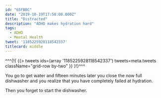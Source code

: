 ```yaml
---
id: "65FBBC"
date: "2019-10-19T17:58:00.000Z"
title: "Distracted"
description: "ADHD makes hydration hard"
tags:
  - ADHD
  - Mental Health
tweet: '1185225928118542337'
titlecard: middle
---
```


^^^<!--[-->{!{ {{> tweets ids=(array '1185225928118542337') tweets=meta.tweets className="grid-row by-two" }} }!}<!--]-->^^^

You go to get water and fifteen minutes later you close the now full dishwasher and you realize that you have completely failed at hydration.

Then you forget to start the dishwasher.
